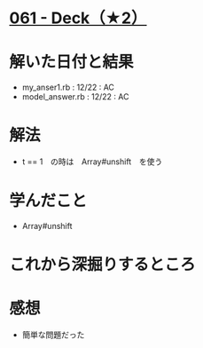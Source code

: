 # [061 - Deck（★2）](https://atcoder.jp/contests/typical90/tasks/typical90_bi)

# 解いた日付と結果
* my_anser1.rb : 12/22 : AC  
* model_answer.rb : 12/22 : AC    

# 解法
* t == 1　の時は　Array#unshift　を使う

# 学んだこと
* Array#unshift
 

# これから深掘りするところ

# 感想
* 簡単な問題だった
